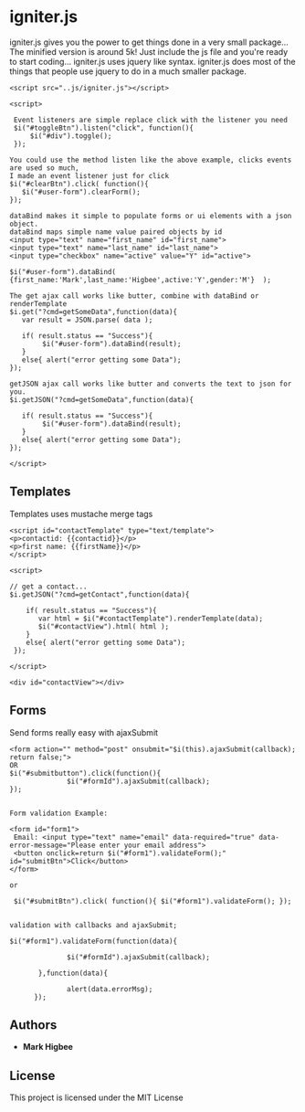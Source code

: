 # igniter.js

igniter.js gives you the power to get things done in a very small package... The minified version is around 5k! Just include the js file and you're ready to start coding... igniter.js uses jquery like syntax. igniter.js does most of the things that people use jquery to do in a much smaller package. 

 ```
<script src="..js/igniter.js"></script>

<script>

  Event listeners are simple replace click with the listener you need
  $i("#toggleBtn").listen("click", function(){    
      $i("#div").toggle();
  });

You could use the method listen like the above example, clicks events are used so much, 
 I made an event listener just for click
$i("#clearBtn").click( function(){     
    $i("#user-form").clearForm();
});

dataBind makes it simple to populate forms or ui elements with a json object.
dataBind maps simple name value paired objects by id 
<input type="text" name="first_name" id="first_name">
<input type="text" name="last_name" id="last_name">
<input type="checkbox" name="active" value="Y" id="active">

$i("#user-form").dataBind( {first_name:'Mark',last_name:'Higbee',active:'Y',gender:'M'}  );

The get ajax call works like butter, combine with dataBind or renderTemplate 
$i.get("?cmd=getSomeData",function(data){
    var result = JSON.parse( data );
    
    if( result.status == "Success"){
         $i("#user-form").dataBind(result);                                
    }
    else{ alert("error getting some Data");
 });

getJSON ajax call works like butter and converts the text to json for you. 
$i.getJSON("?cmd=getSomeData",function(data){
    
    if( result.status == "Success"){
         $i("#user-form").dataBind(result);                                
    }
    else{ alert("error getting some Data");
 });

</script>

```

## Templates
Templates uses mustache merge tags 

```
<script id="contactTemplate" type="text/template">
<p>contactid: {{contactid}}</p>
<p>first name: {{firstName}}</p>
</script>

<script>

// get a contact...
$i.getJSON("?cmd=getContact",function(data){

    if( result.status == "Success"){
       var html = $i("#contactTemplate").renderTemplate(data);
       $i("#contactView").html( html );
    }
    else{ alert("error getting some Data");
 });

</script>

<div id="contactView"></div>
```

## Forms
Send forms really easy with ajaxSubmit

```
<form action="" method="post" onsubmit="$i(this).ajaxSubmit(callback); return false;">      
OR 
$i("#submitbutton").click(function(){ 
              $i("#formId").ajaxSubmit(callback); 
});


Form validation Example: 

<form id="form1">
 Email: <input type="text" name="email" data-required="true" data-error-message="Please enter your email address">
 <button onclick=return $i("#form1").validateForm();" id="submitBtn">Click</button>
</form>

or

 $i("#submitBtn").click( function(){ $i("#form1").validateForm(); });


validation with callbacks and ajaxSubmit;

$i("#form1").validateForm(function(data){

              $i("#formId").ajaxSubmit(callback);

       },function(data){

              alert(data.errorMsg);     
      });

```

## Authors

* **Mark Higbee**  


## License

This project is licensed under the MIT License

